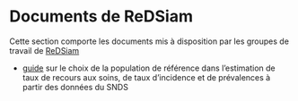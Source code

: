 # Documents de ReDSiam
<!-- SPDX-License-Identifier: MPL-2.0 -->

Cette section comporte les documents mis à disposition par les groupes de travail de [ReDSiam](../../glossaire/redsiam.md)

- [guide](guide.md) sur le choix de la population de référence dans l’estimation de taux de recours aux soins, de taux d’incidence et de prévalences à partir des données du SNDS

